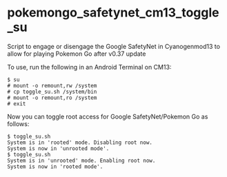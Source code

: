 # pokemongo_safetynet_cm13_toggle_su
Script to engage or disengage the Google SafetyNet in Cyanogenmod13 to allow for playing Pokemon Go after v0.37 update

To use, run the following in an Android Terminal on CM13:
```
$ su
# mount -o remount,rw /system
# cp toggle_su.sh /system/bin
# mount -o remount,ro /system
# exit
```

Now you can toggle root access for Google SafetyNet/Pokemon Go as follows:
```
$ toggle_su.sh
System is in 'rooted' mode. Disabling root now.
System is now in 'unrooted mode'.
$ toggle_su.sh
System is in 'unrooted' mode. Enabling root now.
System is now in 'rooted mode'.
```
